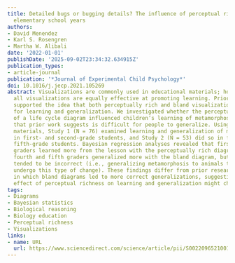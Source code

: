 ```yaml
---
title: Detailed bugs or bugging details? The influence of perceptual richness across
  elementary school years
authors:
- David Menendez
- Karl S. Rosengren
- Martha W. Alibali
date: '2022-01-01'
publishDate: '2025-09-02T23:34:32.634915Z'
publication_types:
- article-journal
publication: '*Journal of Experimental Child Psychology*'
doi: 10.1016/j.jecp.2021.105269
abstract: Visualizations are commonly used in educational materials; however, not
  all visualizations are equally effective at promoting learning. Prior research has
  supported the idea that both perceptually rich and bland visualizations are beneficial
  for learning and generalization. We investigated whether the perceptual richness
  of a life cycle diagram influenced children’s learning of metamorphosis, a concept
  that prior work suggests is difficult for people to generalize. Using identical
  materials, Study 1 (N = 76) examined learning and generalization of metamorphosis
  in first- and second-grade students, and Study 2 (N = 53) did so in fourth- and
  fifth-grade students. Bayesian regression analyses revealed that first and second
  graders learned more from the lesson with the perceptually rich diagram. In addition,
  fourth and fifth graders generalized more with the bland diagram, but these generalizations
  tended to be incorrect (i.e., generalizing metamorphosis to animals that do not
  undergo this type of change). These findings differ from prior research with adults,
  in which bland diagrams led to more correct generalizations, suggesting that the
  effect of perceptual richness on learning and generalization might change over development.
tags:
- Diagrams
- Bayesian statistics
- Biological reasoning
- Biology education
- Perceptual richness
- Visualizations
links:
- name: URL
  url: https://www.sciencedirect.com/science/article/pii/S0022096521001879
---
```

